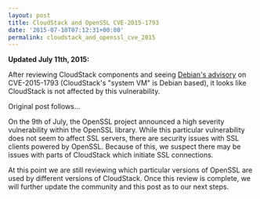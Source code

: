 ```yaml
---
layout: post
title: CloudStack and OpenSSL CVE-2015-1793
date: '2015-07-10T07:12:31+00:00'
permalink: cloudstack_and_openssl_cve_2015
---
```

<p><b>Updated July 11th, 2015:</b></b>
<p>After reviewing CloudStack components and seeing <a href="https://security-tracker.debian.org/tracker/CVE-2015-1793">Debian's advisory</a> on CVE-2015-1793 (CloudStack's "system VM" is Debian based), it looks like CloudStack is not affected by this vulnerability.</p>

<p>Original post follows...</p>
<p>On the 9th of July, the OpenSSL project announced a high severity vulnerability within the OpenSSL library. While this particular vulnerability does not seem to affect SSL servers, there are security issues with SSL clients powered by OpenSSL.  Because of this, we suspect there may be issues with parts of CloudStack which initiate SSL connections.</p>

<p>At this point we are still reviewing which particular versions of OpenSSL are used by different versions of CloudStack. Once this review is complete, we will further update the community and this post as to our next steps.</p>
